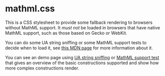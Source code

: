 mathml.css
==========

This is a CSS stylesheet to provide some fallback rendering to browsers without
MathML support. It *must not* be loaded in browsers that have native MathML
support, such as those based on Gecko or WebKit.

You can do some UA string sniffing or some MathML support tests to decide when
to load it, see
[this MDN page](https://developer.mozilla.org/en-US/docs/Web/MathML/Authoring#css-fallback)
for more information about it.

You can see an demo page using [UA string
sniffing](http://fred-wang.github.io/mathml.css/ua.html) or [MathML support
test](http://fred-wang.github.io/mathml.css/mspace.html) that gives an
overview of the basic constructions supported and show how more complex
constructions render.
